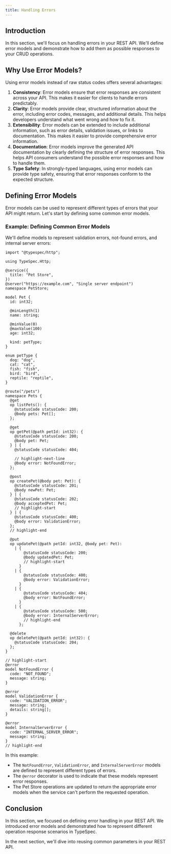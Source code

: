 ```yaml
---
title: Handling Errors
---
```


## Introduction

In this section, we'll focus on handling errors in your REST API. We'll define error models and demonstrate how to add them as possible responses to your CRUD operations.

## Why Use Error Models?

Using error models instead of raw status codes offers several advantages:

1. **Consistency**: Error models ensure that error responses are consistent across your API. This makes it easier for clients to handle errors predictably.
2. **Clarity**: Error models provide clear, structured information about the error, including error codes, messages, and additional details. This helps developers understand what went wrong and how to fix it.
3. **Extensibility**: Error models can be extended to include additional information, such as error details, validation issues, or links to documentation. This makes it easier to provide comprehensive error information.
4. **Documentation**: Error models improve the generated API documentation by clearly defining the structure of error responses. This helps API consumers understand the possible error responses and how to handle them.
5. **Type Safety**: In strongly-typed languages, using error models can provide type safety, ensuring that error responses conform to the expected structure.

## Defining Error Models

Error models can be used to represent different types of errors that your API might return. Let's start by defining some common error models.

### Example: Defining Common Error Models

We'll define models to represent validation errors, not-found errors, and internal server errors:

```tsp title=main.tsp tryit="{"emit": ["@typespec/openapi3"]}"
import "@typespec/http";

using TypeSpec.Http;

@service({
  title: "Pet Store",
})
@server("https://example.com", "Single server endpoint")
namespace PetStore;

model Pet {
  id: int32;

  @minLength(1)
  name: string;

  @minValue(0)
  @maxValue(100)
  age: int32;

  kind: petType;
}

enum petType {
  dog: "dog",
  cat: "cat",
  fish: "fish",
  bird: "bird",
  reptile: "reptile",
}

@route("/pets")
namespace Pets {
  @get
  op listPets(): {
    @statusCode statusCode: 200;
    @body pets: Pet[];
  };

  @get
  op getPet(@path petId: int32): {
    @statusCode statusCode: 200;
    @body pet: Pet;
  } | {
    @statusCode statusCode: 404;

    // highlight-next-line
    @body error: NotFoundError;
  };

  @post
  op createPet(@body pet: Pet): {
    @statusCode statusCode: 201;
    @body newPet: Pet;
  } | {
    @statusCode statusCode: 202;
    @body acceptedPet: Pet;
    // highlight-start
  } | {
    @statusCode statusCode: 400;
    @body error: ValidationError;
  };
  // highlight-end

  @put
  op updatePet(@path petId: int32, @body pet: Pet):
    | {
        @statusCode statusCode: 200;
        @body updatedPet: Pet;
        // highlight-start
      }
    | {
        @statusCode statusCode: 400;
        @body error: ValidationError;
      }
    | {
        @statusCode statusCode: 404;
        @body error: NotFoundError;
      }
    | {
        @statusCode statusCode: 500;
        @body error: InternalServerError;
        // highlight-end
      };

  @delete
  op deletePet(@path petId: int32): {
    @statusCode statusCode: 204;
  };
}

// highlight-start
@error
model NotFoundError {
  code: "NOT_FOUND";
  message: string;
}

@error
model ValidationError {
  code: "VALIDATION_ERROR";
  message: string;
  details: string[];
}

@error
model InternalServerError {
  code: "INTERNAL_SERVER_ERROR";
  message: string;
}
// highlight-end
```

In this example:

- The `NotFoundError`, `ValidationError`, and `InternalServerError` models are defined to represent different types of errors.
- The `@error` decorator is used to indicate that these models represent error responses.
- The Pet Store operations are updated to return the appropriate error models when the service can't perform the requested operation.

## Conclusion

In this section, we focused on defining error handling in your REST API. We introduced error models and demonstrated how to represent different operation response scenarios in TypeSpec.

In the next section, we'll dive into reusing common parameters in your REST API.
